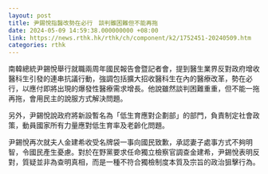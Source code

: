 ```yaml
---
layout: post
title: 尹錫悅指醫改勢在必行　談判雖困難但不能再拖
date: 2024-05-09 14:59:38.000000000 +08:00
link: https://news.rthk.hk/rthk/ch/component/k2/1752451-20240509.htm
categories: rthk
---
```


南韓總統尹錫悅舉行就職兩周年國民報告會暨記者會，提到醫生業界反對政府增收醫科生引發的連串抗議行動，強調包括擴大招收醫科生在內的醫療改革，勢在必行，以應付即將出現的爆發性醫療需求增長。他說雖然談判困難重重，但不能一拖再拖，會用民主的說服方式解決問題。

另外，尹錫悅說政府將新設暫名為「低生育應對企劃部」的部門，負責制定社會政策，動員國家所有力量應對低生育率及老齡化問題。

尹錫悅再次就夫人金建希收受名牌袋一事向國民致歉，承認妻子處事方式不夠明智，令國民產生憂慮。對於在野黨要求任命獨立檢察官調查金建希，尹錫悅表明反對，質疑並非為查明真相，而是一種不符合獨檢制度本質及宗旨的政治狙擊行為。
